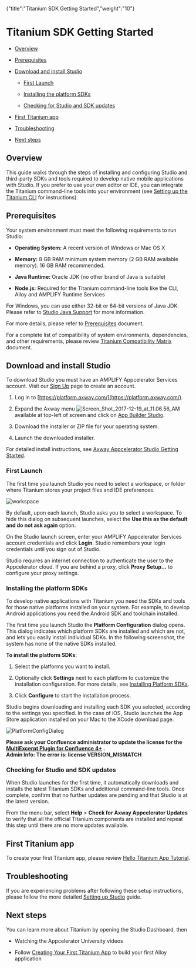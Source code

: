 {"title":"Titanium SDK Getting Started","weight":"10"} 

# Titanium SDK Getting Started

*   [Overview](#Overview)
    
*   [Prerequisites](#Prerequisites)
    
*   [Download and install Studio](#DownloadandinstallStudio)
    
    *   [First Launch](#FirstLaunch)
        
    *   [Installing the platform SDKs](#InstallingtheplatformSDKs)
        
    *   [Checking for Studio and SDK updates](#CheckingforStudioandSDKupdates)
        
*   [First Titanium app](#FirstTitaniumapp)
    
*   [Troubleshooting](#Troubleshooting)
    
*   [Next steps](#Nextsteps)
    

## Overview

This guide walks through the steps of installing and configuring Studio and third-party SDKs and tools required to develop native mobile applications with Studio. If you prefer to use your own editor or IDE, you can integrate the Titanium command-line tools into your environment (see [Setting up the Titanium CLI](#undefined) for instructions).

## Prerequisites

Your system environment must meet the following requirements to run Studio:

*   **Operating System:** A recent version of Windows or Mac OS X
    
*   **Memory:** 8 GB RAM minimum system memory (2 GB RAM available memory). 16 GB RAM recommended.
    
*   **Java Runtime:** Oracle JDK (no other brand of Java is suitable)
    
*   **Node.js:** Required for the Titanium command-line tools like the CLI, Alloy and AMPLIFY Runtime Services
    

For Windows, you can use either 32-bit or 64-bit versions of Java JDK. Please refer to [Studio Java Support](/docs/appc/Titanium_SDK/Titanium_SDK_Getting_Started/Installation_and_Configuration/Titanium_Compatibility_Matrix/Studio_Java_Support/) for more information.

For more details, please refer to [Prerequisites](/docs/appc/Titanium_SDK/Titanium_SDK_Getting_Started/Prerequisites/) document.

For a complete list of compatibility of system environments, dependencies, and other requirements, please review [Titanium Compatibility Matrix](/docs/appc/Titanium_SDK/Titanium_SDK_Getting_Started/Installation_and_Configuration/Titanium_Compatibility_Matrix/) document.

## Download and install Studio

To download Studio you must have an AMPLIFY Appcelerator Services account. Visit our [Sign Up](http://www.appcelerator.com/signup/) page to create an account.

1.  Log in to [https://platform.axway.com/](https://platform.axway.com/).
    
2.  Expand the Axway menu ![Screen_Shot_2017-12-19_at_11.06.56_AM](/Images/appc/download/thumbnails/37538717/Screen_Shot_2017-12-19_at_11.06.56_AM.png) available at top-left of screen and click on [App Builder Studio](https://platform.axway.com/#/product/studio).
    
3.  Download the installer or ZIP file for your operating system.
    
4.  Launch the downloaded installer.
    

For detailed install instructions, see [Axway Appcelerator Studio Getting Started](/docs/appc/Axway_Appcelerator_Studio/Axway_Appcelerator_Studio_Getting_Started/).

### First Launch

The first time you launch Studio you need to select a workspace, or folder where Titanium stores your project files and IDE preferences.

![workspace](/Images/appc/download/attachments/37538717/workspace.png)

By default, upon each launch, Studio asks you to select a workspace. To hide this dialog on subsequent launches, select the **Use this as the default and do not ask again** option.

On the Studio launch screen, enter your AMPLIFY Appcelerator Services account credentials and click **Login**. Studio remembers your login credentials until you sign out of Studio.

Studio requires an internet connection to authenticate the user to the Appcelerator cloud. If you are behind a proxy, click **Proxy Setup...** to configure your proxy settings.

### Installing the platform SDKs

To develop native applications with Titanium you need the SDKs and tools for those native platforms installed on your system. For example, to develop Android applications you need the Android SDK and toolchain installed.

The first time you launch Studio the **Platform Configuration** dialog opens. This dialog indicates which platform SDKs are installed and which are not, and lets you easily install individual SDKs. In the following screenshot, the system has none of the native SDKs installed.

**To install the platform SDKs**:

1.  Select the platforms you want to install.
    
2.  Optionally click **Settings** next to each platform to customize the installation configuration. For more details, see [Installing Platform SDKs](/docs/appc/Titanium_SDK/Titanium_SDK_Getting_Started/Installation_and_Configuration/Installing_Platform_SDKs/).
    
3.  Click **Configure** to start the installation process.
    

Studio begins downloading and installing each SDK you selected, according to the settings you specified. In the case of iOS, Studio launches the App Store application installed on your Mac to the XCode download page.

![PlatformConfigDialog](/Images/appc/download/attachments/37540095/PlatformConfigDialog.png)  
  
**Please ask your Confluence administrator to update the license for the [MultiExcerpt Plugin for Confluence 4+](https://plugins.atlassian.com/plugins/biz.artemissoftware.confluence.multiexcerpt.MultiExcerptMacro) .**  
**Admin Info: The error is: license VERSION\_MISMATCH**

### Checking for Studio and SDK updates

When Studio launches for the first time, it automatically downloads and installs the latest Titanium SDKs and additional command-line tools. Once complete, confirm that no further updates are pending and that Studio is at the latest version.

From the menu bar, select **Help** \> **Check for Axway Appcelerator Updates** to verify that all the official Titanium components are installed and repeat this step until there are no more updates available.

## First Titanium app

To create your first Titanium app, please review [Hello Titanium App Tutorial](/docs/appc/Titanium_SDK/Titanium_SDK_Getting_Started/Hello_Titanium_App_Tutorial/).

## Troubleshooting

If you are experiencing problems after following these setup instructions, please follow the more detailed [Setting up Studio](/docs/appc/Titanium_SDK/Titanium_SDK_Getting_Started/Installation_and_Configuration/Setting_up_Studio/) guide.

## Next steps

You can learn more about Titanium by opening the Studio Dashboard, then

*   Watching the Appcelerator University videos
    
*   Follow [Creating Your First Titanium App](/docs/appc/Titanium_SDK/Titanium_SDK_Getting_Started/Creating_Your_First_Titanium_App/) to build your first Alloy application